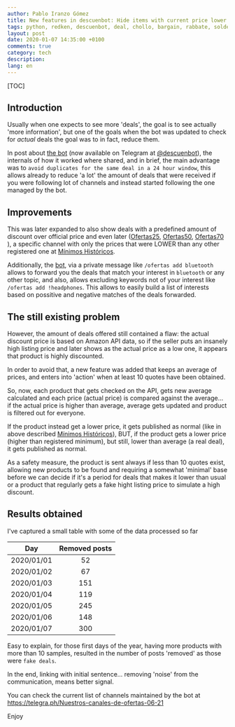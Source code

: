 ```yaml
---
author: Pablo Iranzo Gómez
title: New features in descuenbot: Hide items with current price lower than average
tags: python, redken, descuenbot, deal, chollo, bargain, rabbate, soldes
layout: post
date: 2020-01-07 14:35:00 +0100
comments: true
category: tech
description:
lang: en
---
```

[TOC]

## Introduction

Usually when one expects to see more 'deals', the goal is to see actually 'more information', but one of the goals when the bot was updated to check for *actual* deals the goal was to in fact, reduce them.

In post about [the bot]({filename}2019-02-07-redken_bot-amazon-discount.md) (now available on Telegram at [@descuenbot](https://t.me/descuenbot)), the internals of how it worked where shared, and in brief, the main advantage was to `avoid duplicates for the same deal in a 24 hour window`, this allows already to reduce 'a lot' the amount of deals that were received if you were following lot of channels and instead started following the one managed by the bot.

## Improvements

This was later expanded to also show deals with a predefined amount of discount over official price and even later ([Ofertas25](https://t.me/ofertas25), [Ofertas50](https://t.me/ofertas50), [Ofertas70](https://t.me/ofertas70) ), a specific channel with only the prices that were LOWER than any other registered one at [Mínimos Históricos](https://t.me/minimos_historicos).

Additionally, the [bot](https://t.me/descuenbot), via a private message like `/ofertas add bluetooth` allows to forward you the deals that match your interest in `bluetooth` or any other topic, and also, allows excluding keywords not of your interest like `/ofertas add !headphones`. This allows to easily build a list of interests based on possitive and negative matches of the deals forwarded.

## The still existing problem

However, the amount of deals offered still contained a flaw: the actual discount price is based on Amazon API data, so if the seller puts an insanely high listing price and later shows as the actual price as a low one, it appears that product is highly discounted.

In order to avoid that, a new feature was added that keeps an average of prices, and enters into 'action' when at least 10 quotes have been obtained.

So, now, each product that gets checked on the API, gets new average calculated and each price (actual price) is compared against the average... if the actual price is higher than average, average gets updated and product is filtered out for everyone.

If the product instead get a lower price, it gets published as normal (like in above described [Mínimos Históricos](https://t.me/minimos_historicos)), BUT, if the product gets a lower price (higher than registered minimum), but still, lower than average (a real deal), it gets published as normal.

As a safety measure, the product is sent always if less than 10 quotes exist, allowing new products to be found and requiring a somewhat 'minimal' base before we can decide if it's a period for deals that makes it lower than usual or a product that regularly gets a fake hight listing price to simulate a high discount.

## Results obtained

I've captured a small table with some of the data processed so far

|    Day     | Removed posts |
| :--------: | :-----------: |
| 2020/01/01 |      52       |
| 2020/01/02 |      67       |
| 2020/01/03 |      151      |
| 2020/01/04 |      119      |
| 2020/01/05 |      245      |
| 2020/01/06 |      148      |
| 2020/01/07 |      300      |

Easy to explain, for those first days of the year, having more products with more than 10 samples, resulted in the number of posts 'removed' as those were `fake deals`.

In the end, linking with initial sentence... removing 'noise' from the communication, means better signal.

You can check the current list of channels maintained by the bot at <https://telegra.ph/Nuestros-canales-de-ofertas-06-21>

Enjoy
